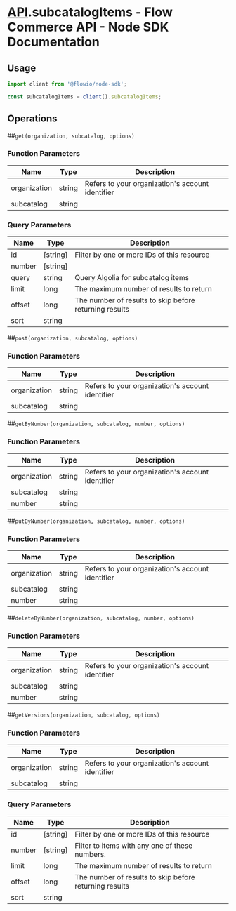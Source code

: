 # [API](README.md).subcatalogItems - Flow Commerce API - Node SDK Documentation



## Usage

```JavaScript
import client from '@flowio/node-sdk';

const subcatalogItems = client().subcatalogItems;
```

## Operations

##`get(organization, subcatalog, options)`

### Function Parameters

| Name  | Type | Description |
| ---- | ---- | ---- |
| organization | string | Refers to your organization&#x27;s account identifier |
| subcatalog | string |  |

### Query Parameters

| Name  | Type | Description |
| ---- | ---- | ---- |
| id | [string] | Filter by one or more IDs of this resource |
| number | [string] |  |
| query | string | Query Algolia for subcatalog items |
| limit | long | The maximum number of results to return |
| offset | long | The number of results to skip before returning results |
| sort | string |  |

##`post(organization, subcatalog, options)`

### Function Parameters

| Name  | Type | Description |
| ---- | ---- | ---- |
| organization | string | Refers to your organization&#x27;s account identifier |
| subcatalog | string |  |


##`getByNumber(organization, subcatalog, number, options)`

### Function Parameters

| Name  | Type | Description |
| ---- | ---- | ---- |
| organization | string | Refers to your organization&#x27;s account identifier |
| subcatalog | string |  |
| number | string |  |


##`putByNumber(organization, subcatalog, number, options)`

### Function Parameters

| Name  | Type | Description |
| ---- | ---- | ---- |
| organization | string | Refers to your organization&#x27;s account identifier |
| subcatalog | string |  |
| number | string |  |


##`deleteByNumber(organization, subcatalog, number, options)`

### Function Parameters

| Name  | Type | Description |
| ---- | ---- | ---- |
| organization | string | Refers to your organization&#x27;s account identifier |
| subcatalog | string |  |
| number | string |  |


##`getVersions(organization, subcatalog, options)`

### Function Parameters

| Name  | Type | Description |
| ---- | ---- | ---- |
| organization | string | Refers to your organization&#x27;s account identifier |
| subcatalog | string |  |

### Query Parameters

| Name  | Type | Description |
| ---- | ---- | ---- |
| id | [string] | Filter by one or more IDs of this resource |
| number | [string] | Filter to items with any one of these numbers. |
| limit | long | The maximum number of results to return |
| offset | long | The number of results to skip before returning results |
| sort | string |  |

